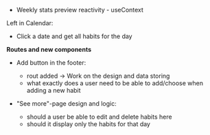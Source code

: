 * Weekly stats preview reactivity - useContext

Left in Calendar:
* Click a date and get all habits for the day
 

**Routes and new components**
* Add button in the footer:
   - rout added -> Work on the design and data storing
   - what exactly does a user need to be able to add/choose when adding a new habit

* "See more"-page design and logic:
   - should a user be able to edit and delete habits here
   - should it display only the habits for that day


